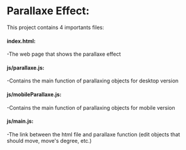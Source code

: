 <h1>Parallaxe Effect:</h1>
This project contains 4 importants files:
<h4>index.html:</h4>
  -The web page that shows the parallaxe effect
<h4>js/parallaxe.js:</h4>
  -Contains the main function of parallaxing objects for desktop version
<h4>js/mobileParallaxe.js:</h4>
  -Contains the main function of parallaxing objects for mobile version
<h4>js/main.js:</h4>
  -The link between the html file and parallaxe function (edit objects that should move, move's degree, etc.)

